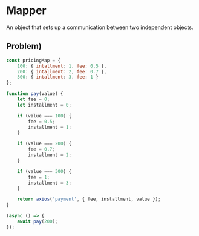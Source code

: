 # Mapper
An object that sets up a communication between two independent objects.

## Problem)

```javascript
const pricingMap = {
    100: { intallment: 1, fee: 0.5 },
    200: { intallment: 2, fee: 0.7 },
    300: { intallment: 3, fee: 1 }
};

function pay(value) {
    let fee = 0;
    let installment = 0;

    if (value === 100) {
        fee = 0.5;
        installment = 1;
    }

    if (value === 200) {
        fee = 0.7;
        installment = 2;
    }

    if (value === 300) {
        fee = 1;
        installment = 3;
    }

    return axios('payment', { fee, installment, value });
}

(async () => {
    await pay(200);
});
```
